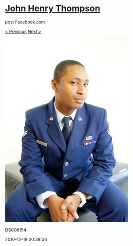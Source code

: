 # [John Henry Thompson](../README.md)
post Facebook.com

[< Previous](2010-12-18-32.md) [Next >](2010-12-18-34.md)

[![](../media/2010-12-18/Fam-2010-DSC06154.jpg)](../README.md)

DSC06154

2010-12-18 20:39:06